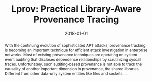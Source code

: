 ---
title: "Lprov: Practical Library-Aware Provenance Tracing"
abstract: "With the continuing evolution of sophisticated APT attacks, provenance tracking is becoming an important technique for efficient attack investigation in enterprise networks. Most of existing provenance techniques are operating on system event auditing that discloses dependence relationships by scrutinizing syscall traces. Unfortunately, such auditing-based provenance is not able to track the causality of another important dimension in provenance, the shared libraries. Different from other data-only system entities like files and sockets …"
date: 2018-01-01
venue: "Proceedings of the 34th Annual Computer Security Applications Conference, ACSAC 2018, San Juan, PR, USA, December 03-07, 2018"
paperurl: https://dl.acm.org/doi/abs/10.1145/3274694.3274751
authors: "Fei Wang, Yonghwi Kwon, Shiqing Ma, Xiangyu Zhang and Dongyan Xu"
awards: ""
---
